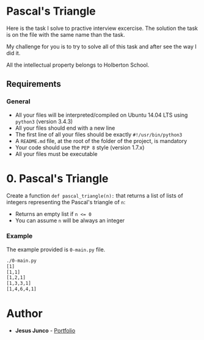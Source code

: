 # Pascal's Triangle

Here is the task I solve to practive interview excercise. The solution the task is on the file with the same name than the task.

My challenge for you is to try to solve all of this task and after see the way I did it.

All the intellectual property belongs to Holberton School.

## Requirements
### General
- All your files will be interpreted/compiled on Ubuntu 14.04 LTS using `python3` (version 3.4.3)
- All your files should end with a new line
- The first line of all your files should be exactly `#!/usr/bin/python3`
- A `README.md` file, at the root of the folder of the project, is mandatory
- Your code should use the `PEP 8` style (version 1.7.x)
- All your files must be executable

# 0. Pascal's Triangle
Create a function `def pascal_triangle(n):` that returns a list of lists of integers representing the Pascal's triangle of `n`:
- Returns an empty list if `n <= 0`
- You can assume `n` will be always an integer


### Example
The example provided is `0-main.py` file.
```bash
./0-main.py
[1]
[1,1]
[1,2,1]
[1,3,3,1]
[1,4,6,4,1]
```


# Author
- **Jesus Junco** - [Portfolio](https://bcondict.vercel.app/)
